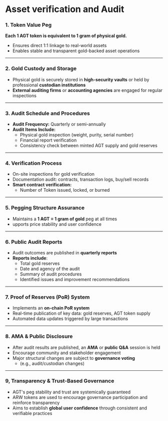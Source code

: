 # Asset verification and Audit

### 1. Token Value Peg

**Each 1 AGT token is equivalent to 1 gram of physical gold.**

* Ensures direct 1:1 linkage to real-world assets
* Enables stable and transparent gold-backed asset operations

***

### 2. Gold Custody and Storage

* Physical gold is securely stored in **high-security vaults** or held by professional **custodian institutions**
* **External auditing firms** or **accounting agencies** are engaged for regular inspections

***

### 3. Audit Schedule and Procedures

* **Audit Frequency:** Quarterly or semi-annually
* **Audit Items Include:**
  * Physical gold inspection (weight, purity, serial number)
  * Financial report verification
  * Consistency check between minted AGT supply and gold reserves

***

### 4. Verification Process

* On-site inspections for gold verification
* Documentation audit: contracts, transaction logs, buy/sell records
* **Smart contract verification:**
  * Number of Token issued, locked, or burned

***

### 5. Pegging Structure Assurance

* Maintains a **1 AGT = 1 gram of gold** peg at all times
* upports price stability and user confidence

***

### 6. Public Audit Reports

* Audit outcomes are published in **quarterly reports**
* **Reports include**:
  * Total gold reserves
  * Date and agency of the audit
  * Summary of audit procedures
  * Identified issues and improvement recommendations

***

### 7. Proof of Reserves (PoR) System

* Implements an **on-chain PoR system**
* Real-time publication of key data: gold reserves, AGT token supply
* Automated data updates triggered by large transactions

***

### 8. AMA & Public Disclosure

* After audit results are published, an **AMA** or **public Q\&A** session is held
* Encourage community and stakeholder engagement
* Major structural changes are subject to **governance voting**
  * (e.g., audit/custodian changes)

***

### 9, Transparency & Trust-Based Governance

* AGT's peg stability and trust are systemically guaranteed
* ARW tokens are used to encourage governance participation and reinforce transparency
* Aims to establish **global user confidence** through consistent and verifiable practices
